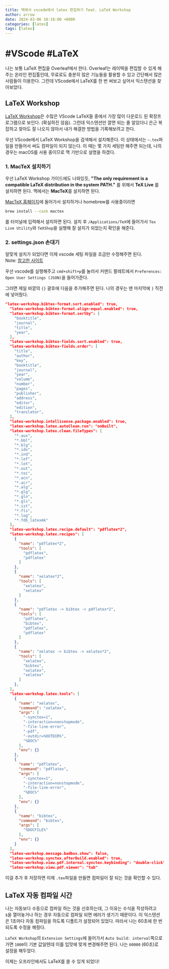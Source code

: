 ```yaml
---
title: 맥에서 vscode에서 latex 편집하기 feat. LaTeX Workshop
author: arrow
date: 2024-03-06 10:18:00 +0800
categories: [latex]
tags: [latex]
---
```


# #VScode #LaTeX

나는 보통 LaTeX 편집을 Overleaf에서 한다. Overleaf는 레이텍을 편집할 수 있게 해주는 온라인 편집툴인데, 무료로도 충분히 많은 기능들을 활용할 수 있고 간단해서 많은 사람들이 이용한다. 그런데 VScode에서 LaTeX를 한 번 써보고 싶어서 익스텐션을 찾아보았다.

## LaTeX Workshop

[LaTeX Workshop](https://github.com/James-Yu/LaTeX-Workshop/wiki/Install)은 수많은 VScode LaTeX들 중에서 가장 많이 다운로드 된 확장프로그램으로 보인다. (확실하진 않음). 그런데 익스텐션만 깔면 되는 줄 알았더니 은근 복잡하고 찾아도 잘 나오지 않아서 내가 해결한 방법을 기록해보려고 한다.

우선 VScode에서 LaTeX Workshop을 검색해서 설치해준다. 이 상태에서는 `~.tex`파일을 만들어서 써도 컴파일이 되지 않는다. 이 때는 몇 가지 세팅만 해주면 되는데, 나의 경우는 macOS를 사용 중이므로 맥 기반으로 설명을 하겠다.

### 1. MacTeX 설치하기

우선 LaTeX Workshop 가이드에도 나와있듯, **"The only requirement is a compatible LaTeX distribution in the system PATH."** 를 위해서 **TeX Live** 를 설치하면 된다. 맥에서는 **MacTeX**를 설치하면 된다.

[MacTeX 홈페이지](https://www.tug.org/mactex/mactex-download.html)에 들어가서 설치하거나 homebrew를 사용중이라면

```zsh
brew install --cask mactex
```

를 터미널에 입력해서 설치하면 된다. 설치 후 `/Applications/TeX`에 들어가서 `Tex Live Utility`와 `TeXShop`을 실행해 잘 설치가 되었는지 확인을 해준다.

### 2. settings.json 손대기

알맞게 설치가 되었다면 이제 vscode 세팅 파일을 조금만 수정해주면 된다.  
Note: [참고한 사이트](https://hackmd.io/@x5758x/maclatex)

우선 vscode를 실행해주고 `cmd+shift+p`를 눌러서 커맨드 팔레트에서 `Preferences: Open User Settings (JSON)`을 들어가준다.

그러면 제일 바깥의 `{}` 괄호에 다음을 추가해주면 된다. 나의 경우는 맨 마지막에 `}` 직전에 넣어줬다.

```json
"latex-workshop.bibtex-format.sort.enabled": true,
  "latex-workshop.bibtex-format.align-equal.enabled": true,
  "latex-workshop.bibtex-format.sortby": [
    "booktitle",
    "journal",
    "title",
    "year",
  ],
  "latex-workshop.bibtex-fields.sort.enabled": true,
  "latex-workshop.bibtex-fields.order": [
    "title",
    "author",
    "key",
    "booktitle",
    "journal",
    "year",
    "volume",
    "number",
    "pages",
    "publisher",
    "address",
    "editor",
    "edition",
    "translator",
  ],
  "latex-workshop.intellisense.package.enabled": true,
  "latex-workshop.latex.autoClean.run": "onBuilt",
  "latex-workshop.latex.clean.fileTypes": [
    "*.aux",
    "*.bbl",
    "*.blg",
    "*.idx",
    "*.ind",
    "*.lof",
    "*.lot",
    "*.out",
    "*.toc",
    "*.acn",
    "*.acr",
    "*.alg",
    "*.glg",
    "*.glo",
    "*.gls",
    "*.ist",
    "*.fls",
    "*.log",
    "*.fdb_latexmk"
  ],
  "latex-workshop.latex.recipe.default": "pdflatex*2",
  "latex-workshop.latex.recipes": [
    {
      "name": "pdflatex*2",
      "tools": [
        "pdflatex",
        "pdflatex"
      ]
    },
    {
      "name": "xelatex*2",
      "tools": [
        "xelatex",
        "xelatex"
      ]
    },
    {
      "name": "pdflatex -> bibtex -> pdflatex*2",
      "tools": [
        "pdflatex",
        "bibtex",
        "pdflatex",
        "pdflatex"
      ]
    },
    {
      "name": "xelatex -> bibtex -> xelatex*2",
      "tools": [
        "xelatex",
        "bibtex",
        "xelatex",
        "xelatex"
      ]
    },
  ],
  "latex-workshop.latex.tools": [
    {
      "name": "xelatex",
      "command": "xelatex",
      "args": [
        "-synctex=1",
        "-interaction=nonstopmode",
        "-file-line-error",
        "-pdf",
        "-outdir=%OUTDIR%",
        "%DOC%"
      ],
      "env": {}
    },
    {
      "name": "pdflatex",
      "command": "pdflatex",
      "args": [
        "-synctex=1",
        "-interaction=nonstopmode",
        "-file-line-error",
        "%DOC%"
      ],
      "env": {}
    },
    {
      "name": "bibtex",
      "command": "bibtex",
      "args": [
        "%DOCFILE%"
      ],
      "env": {}
    }
  ],
  "latex-workshop.message.badbox.show": false,
  "latex-workshop.synctex.afterBuild.enabled": true,
  "latex-workshop.view.pdf.internal.synctex.keybinding": "double-click",
  "latex-workshop.view.pdf.viewer": "tab"
```

이걸 추가 후 저장하면 이제 `.tex`파일을 만들면 컴파일이 잘 되는 것을 확인할 수 있다.

## LaTeX 자동 컴파일 시간

나는 자동보다 수동으로 컴파일 하는 것을 선호하는데, 그 이유는 수식을 작성하려고 `$`을 열어놓거나 하는 경우 자동으로 컴파일 되면 에러가 생기기 때문이다. 이 익스텐션은 1초마다 자동 컴파일을 하도록 디폴트가 설정되어 있었다. 따라서 나는 60초에 한 번 되도록 수정을 해줬다.

`LaTeX Workshop`의 `Extension Settings`에 들어가서 `Auto build: interval`쪽으로 가면 `1000`이 기본 값일텐데 이를 입맛에 맞게 변경해주면 된다. 나는 `60000` (60초)로 설정을 해두었다.

이제는 오프라인에서도 LaTeX를 쓸 수 있게 되었다!